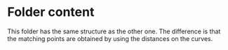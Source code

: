 # Folder content

This folder has the same structure as the other one. The difference is that the matching points are obtained by using the distances on the curves.

